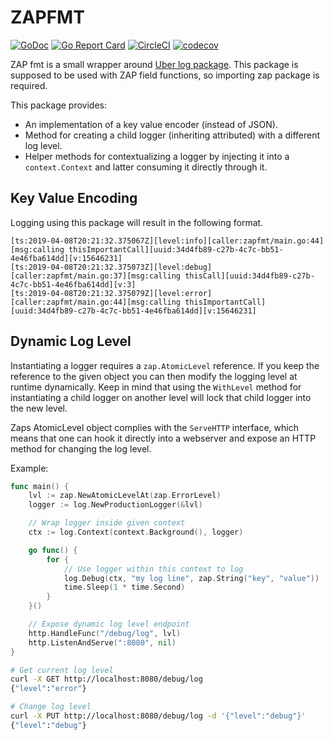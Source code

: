 
# ZAPFMT

[![GoDoc](https://godoc.org/github.com/emiguens/zapfmt?status.svg)](https://godoc.org/github.com/emiguens/zapfmt)
[![Go Report Card](https://goreportcard.com/badge/github.com/emiguens/zapfmt)](https://goreportcard.com/report/github.com/emiguens/zapfmt)
[![CircleCI](https://circleci.com/gh/emiguens/zapfmt.svg?style=svg)](https://circleci.com/gh/emiguens/zapfmt)
[![codecov](https://codecov.io/gh/emiguens/zapfmt/branch/master/graph/badge.svg)](https://codecov.io/gh/emiguens/zapfmt)

ZAP fmt is a small wrapper around [Uber log package](https://godoc.org/go.uber.org/zap). This package is supposed to be used with ZAP field functions, so importing zap package is required.

This package provides:

- An implementation of a key value encoder (instead of JSON).
- Method for creating a child logger (inheriting attributed) with a different log level.
- Helper methods for contextualizing a logger by injecting it into a `context.Context` and latter consuming it directly through it.

## Key Value Encoding

Logging using this package will result in the following format.

```log
[ts:2019-04-08T20:21:32.375067Z][level:info][caller:zapfmt/main.go:44][msg:calling thisImportantCall][uuid:34d4fb89-c27b-4c7c-bb51-4e46fba614dd][v:15646231]
[ts:2019-04-08T20:21:32.375073Z][level:debug][caller:zapfmt/main.go:37][msg:calling thisCall][uuid:34d4fb89-c27b-4c7c-bb51-4e46fba614dd][v:3]
[ts:2019-04-08T20:21:32.375079Z][level:error][caller:zapfmt/main.go:44][msg:calling thisImportantCall][uuid:34d4fb89-c27b-4c7c-bb51-4e46fba614dd][v:15646231]
```

## Dynamic Log Level

Instantiating a logger requires a `zap.AtomicLevel` reference. If you keep the reference to the given object you can then modify the logging level at runtime dynamically. Keep in mind that using the `WithLevel` method for instantiating a child logger on another level will lock that child logger into the new level.

Zaps AtomicLevel object complies with the `ServeHTTP` interface, which means that one can hook it directly into a webserver and expose an HTTP method for changing the log level.

Example:

```go
func main() {
    lvl := zap.NewAtomicLevelAt(zap.ErrorLevel)
    logger := log.NewProductionLogger(&lvl)

    // Wrap logger inside given context
    ctx := log.Context(context.Background(), logger)

    go func() {
        for {
            // Use logger within this context to log
            log.Debug(ctx, "my log line", zap.String("key", "value"))
            time.Sleep(1 * time.Second)
        }
    }()

    // Expose dynamic log level endpoint
    http.HandleFunc("/debug/log", lvl)
    http.ListenAndServe(":8080", nil)
}
```

```bash
# Get current log level
curl -X GET http://localhost:8080/debug/log
{"level":"error"}

# Change log level
curl -X PUT http://localhost:8080/debug/log -d '{"level":"debug"}'
{"level":"debug"}
```